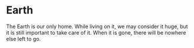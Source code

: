 # Earth

The Earth is our only home. While living on it, we may consider it huge, but it
is still important to take care of it. When it is gone, there will be nowhere
else left to go.
